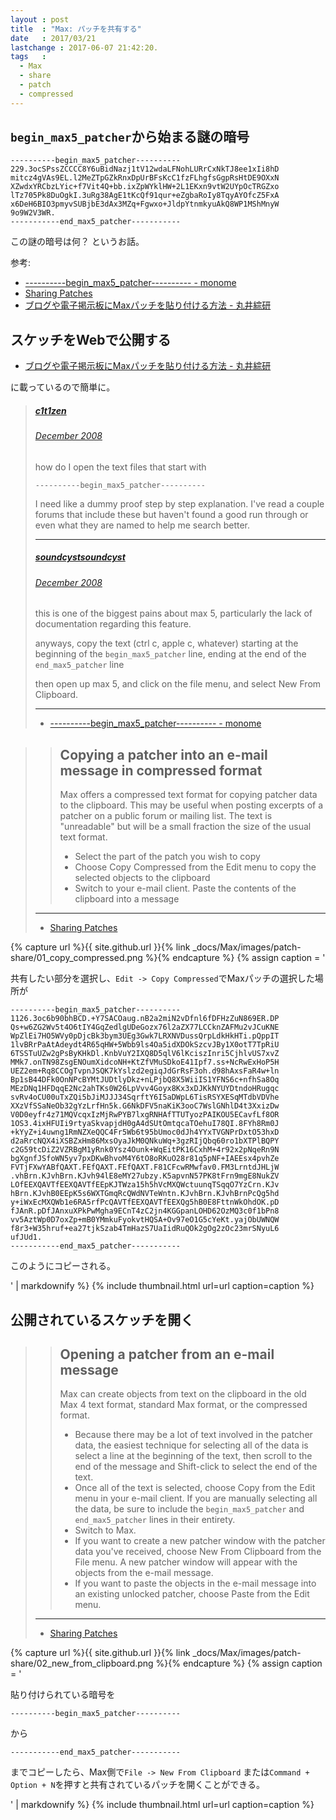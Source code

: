 ```yaml
---
layout : post
title  : "Max: パッチを共有する"
date   : 2017/03/21
lastchange : 2017-06-07 21:42:20.
tags   :
  - Max
  - share
  - patch
  - compressed
---
```


## `begin_max5_patcher`から始まる謎の暗号

```
----------begin_max5_patcher----------
229.3ocSPssZCCCC8Y6uBidNazj1tV12wdaLFNohLURrCxNkTJ8ee1xIi8hD
mitcz4gVAs9EL.l2MeZTpGZkRnxDpUrBFsKcC1fzFLhgfsGgpRsHtDE9OXxN
XZwdxYRCbzLYic+f7Vit4Q+bb.ixZpWYklHW+2L1EKxn9vtW2UYpOcTRGZxo
lTz705Pk8DuOgkI.3uRg38AgE1tKcQf91qur+eZgbaRoIy8TqyAYOfcZ5FxA
x6DeH6BIO3pmyvSUBjbE3dAx3MZq+Fgwxo+JldpYtnmkyuAkQ8WP1MShMnyW
9o9W2V3WR.
-----------end_max5_patcher-----------
```

この謎の暗号は何？ というお話。

参考:

* [\---\---\---\-begin\_max5\_patcher\---\---\---\- - monome](http://archive.monome.org/community/discussion/3054/-begin_max5_patcher-/p1.html)
* [Sharing Patches](https://docs.cycling74.com/max7/vignettes/sharing_patches)
* [ブログや電子掲示板にMaxパッチを貼り付ける方法 - 丸井綜研](http://marui.hatenablog.com/entry/20140119/1390107778)

## スケッチをWebで公開する

* [ブログや電子掲示板にMaxパッチを貼り付ける方法 - 丸井綜研](http://marui.hatenablog.com/entry/20140119/1390107778)

に載っているので簡単に。

> ##### [c1t1zen](http://archive.monome.org/community/profile/48/c1t1zen.html)
> 
> ###### [December 2008](http://archive.monome.org/community/discussion/3054/-begin_max5_patcher-/p1.html)
> 
> how do I open the text files that start with
> 
> ```
> ----------begin_max5_patcher----------
> ```
> 
> I need like a dummy proof step by step explanation. 
> I've read a couple forums that include these but 
> haven't found a good run through or even what they are named to help me search better.
> 
> ---
> 
> ##### [soundcystsoundcyst](http://archive.monome.org/community/profile/7/soundcyst.html)
> 
> ###### [December 2008](http://archive.monome.org/community/discussion/comment/34008.html#Comment_34008)
> 
> this is one of the biggest pains about max 5, particularly the lack of documentation regarding this feature.
> 
> anyways, copy the text (ctrl c, apple c, whatever) 
> starting at the beginning of the `begin_max5_patcher` line,
> ending at the end of the `end_max5_patcher` line
> 
> then open up max 5, and click on the file menu, and select New From Clipboard.
> 
> ---
>
> * [\---\---\---\-begin\_max5\_patcher\---\---\---\- - monome](http://archive.monome.org/community/discussion/3054/-begin_max5_patcher-/p1.html)

> > ## Copying a patcher into an e-mail message in compressed format
> >
> > Max offers a compressed text format for copying patcher data to the clipboard. 
> > This may be useful when posting excerpts of a patcher on a public forum or mailing list.
> > The text is "unreadable" but will be a small fraction the size of the usual text format.
> > 
> > * Select the part of the patch you wish to copy
> > * Choose Copy Compressed from the Edit menu to copy the selected objects to the clipboard
> > * Switch to your e-mail client. Paste the contents of the clipboard into a message
>
> ---
> 
> * [Sharing Patches](https://docs.cycling74.com/max7/vignettes/sharing_patches)

{% capture url %}{{ site.github.url }}{% link _docs/Max/images/patch-share/01_copy_compressed.png %}{% endcapture %}
{% assign caption = '

共有したい部分を選択し、`Edit -> Copy Compressed`でMaxパッチの選択した場所が

```
----------begin_max5_patcher----------
1126.3oc6b90bhBCD.+Y7SACOaug.nB2a2miN2vDfnl6fDFHzZuN869ER.DP
Qs+w6ZG2Wv5t4O6tIY4GqZedlgUDeGozx76l2aZX77LCCknZAFMu2vJCuKNE
WpZlEi7HO5WVy0pDjcBk3bym3UEg3Gwk7LRXNVDussQrpLdkHkHTi.pQppIT
1lvBRrPaAtAdeydt4R65qHW+5Wbb9ls4Oa5idXDOkSzcvJBy1X0otT7TpRiU
6TSSTuUZw2gPsByKHkDl.KnbVuY2IXQ8D5qlV6lKciszInri5CjhlvUS7xvZ
MMk7.onTN98ZsgENOumXidcoNH+KtZfVMuSDkoE41Ipf7.ss+NcRwExHoP5H
UEZ2em+Rq8CCOgTvpnJSQK7kYslzd2egiqJdGrRsF3oh.d98hAxsFaR4w+ln
Bp1sB44DFk0OnNPcBYMtJUDtlyDkz+nLPjbQ8X5WiiIS1YFNS6c+nfhSa8Oq
MEzDNq1HFDqqE2Nc2ahTKs0W26LpVvv4Goyx8Kx3xDJKkNYUYDtndoHRugqc
svRv4oCU00uTxZQi5bJiMJJJ34SqrftY6I5aDWpL6TisRSYXESqMTdbVDVhe
XXzVfSSaNeOb32gYzLrfHn5k.G6NkDFV5naKiK3ooC7WslGNhlD4t3XxizDw
V0D0eyfr4z71MQVcqxIzMjRwPYB7lxgRNHAfTTUTyozPAIKOU5ECavfLf8OR
1OS3.4ixHFUIi9rtyaSkvapjdH0gA4dSUtOmtqcaTOehuI78QI.8FYh8Rm0J
+kYyZ+i4uwng1RmNZXeQQC4Fr5Wb6t95bUmoc0dJh4YYxTVGNPrDxtO53hxD
d2aRrcNQX4iXSBZxHm86MxsOyaJkM0QNkuWq+3gzRIjQbq60ro1bXTPlBQPY
c2G59tcDiZ2VZRBgM1yRnk0Ysz4Ounk+WqEitPK16CxhM+4r92x2pNqeRn9N
bgXgnfJSfoWN5yv7pxDKwBhvoM4Y6tO8oRKuO28r81q5pNF+IAEEsx4pvhZe
FVTjFXwYABfQAXT.FEfQAXT.FEfQAXT.F81CFcwRMwfav0.FM3LrntdJHLjW
.vhBrn.KJvhBrn.KJvh94lE8eMY27ubzy.K5apvnN57PK8tFrn9mgE8NukZV
LOfEEXQAVTfEEXQAVTfEEpKJTWza15h5hVcMXQWctuunqTSqqO7YzCrn.KJv
hBrn.KJvhB0EEpK5s6WXTGmqRcQWdNVTeWntn.KJvhBrn.KJvhBrnPcQg5hd
y+iWxEcMXQWb1e6RA5rfPcQAVTfEEXQAVTfEEXQg5hB0E8FttnWkOhdOK.pD
fJAnR.pDfJAnxuXPkPwMgha9ECnT4zC2jn4KGGpanLOHD62OzMQ3c0f1bPn8
vv5AztWp0D7oxZp+mB0YMmkuFyokvtHQSA+Ov97eO1G5cYeKt.yajObUWNQW
f8r3+W35hruf+ea27tjkSzab4TmHazS7UaIidRuQOk2gOg2zOc23mrSNyuL6
ufJUd1.
-----------end_max5_patcher-----------
```

このようにコピーされる。

' | markdownify %}
{% include thumbnail.html url=url caption=caption %}

## 公開されているスケッチを開く

> > ## Opening a patcher from an e-mail message
> > 
> > Max can create objects from text on the clipboard in the old Max 4 text format, standard Max format, or the compressed format.
> > 
> > * Because there may be a lot of text involved in the patcher data,
> >   the easiest technique for selecting all of the data is select a line at the beginning of the text,
> >   then scroll to the end of the message and Shift-click to select the end of the text.
> > * Once all of the text is selected, choose Copy from the Edit menu in your e-mail client. 
> >   If you are manually selecting all the data,
> >   be sure to include the `begin_max5_patcher` and `end_max5_patcher` lines in their entirety.
> > * Switch to Max.
> > * If you want to create a new patcher window with the patcher data you've received,
> >   choose New From Clipboard from the File menu. 
> >   A new patcher window will appear with the objects from the e-mail message.
> > * If you want to paste the objects in the e-mail message
> >   into an existing unlocked patcher, choose Paste from the Edit menu.
> 
> ---
> 
> * [Sharing Patches](https://docs.cycling74.com/max7/vignettes/sharing_patches)

{% capture url %}{{ site.github.url }}{% link _docs/Max/images/patch-share/02_new_from_clipboard.png %}{% endcapture %}
{% assign caption = '

貼り付けられている暗号を

    ----------begin_max5_patcher----------

から

    -----------end_max5_patcher-----------

までコピーしたら、Max側で`File -> New From Clipboard`
または`Command + Option + N`を押すと共有されているパッチを開くことができる。

' | markdownify %}
{% include thumbnail.html url=url caption=caption %}

